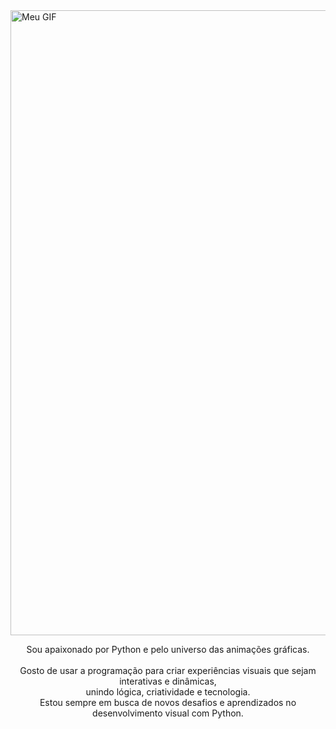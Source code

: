 <img src="https://github.com/Kaellen-mk/R-Rabbit/blob/main/Rabbitt.gif" alt="Meu GIF"  width="1000">

<p align="center">Sou apaixonado por Python e pelo universo das animações gráficas.<br><br> Gosto de usar a programação para criar experiências visuais que sejam interativas e dinâmicas,<br> unindo lógica, criatividade e tecnologia.<br> Estou sempre em busca de novos desafios e aprendizados no desenvolvimento visual com Python.</p>&nbsp;
